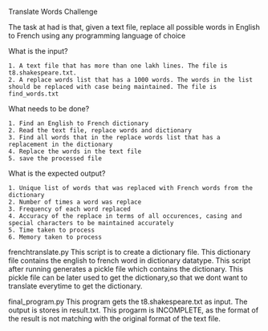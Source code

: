 Translate Words Challenge

The task at had is that, given a text file, replace all possible words in English to French using any programming language of choice

What is the input?

    1. A text file that has more than one lakh lines. The file is t8.shakespeare.txt.
    2. A replace words list that has a 1000 words. The words in the list should be replaced with case being maintained. The file is find_words.txt
What needs to be done?

    1. Find an English to French dictionary
    2. Read the text file, replace words and dictionary
    3. Find all words that in the replace words list that has a replacement in the dictionary
    4. Replace the words in the text file
    5. save the processed file
What is the expected output?

    1. Unique list of words that was replaced with French words from the dictionary
    2. Number of times a word was replace
    3. Frequency of each word replaced
    4. Accuracy of the replace in terms of all occurences, casing and special characters to be maintained accurately
    5. Time taken to process
    6. Memory taken to process

frenchtranslate.py
This script is to create a dictionary file. This dictionary file contains the english to french word in dictionary datatype. This script after running generates a pickle file which contains the dictionary. This pickle file can be later used to get the dictionary,so that we dont want to translate everytime to get the dictionary.

final_program.py
This program gets the t8.shakespeare.txt as input. The output is stores in result.txt. This progarm is INCOMPLETE, as the format of the result is not matching with the original format of the text file.
